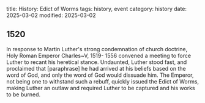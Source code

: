 title: History: Edict of Worms
tags: history, event
category: history
date: 2025-03-02
modified: 2025-03-02


 1520
-
In response to Martin Luther's
 strong condemnation of church doctrine, Holy Roman Emperor
 Charles~V, 1519-
1556
 convened a meeting to force Luther to
 recant his heretical stance. Undaunted, Luther stood fast, and
 proclaimed that [paraphrase] he had arrived at his beliefs based on
 the word of God, and only the word of God would dissuade him. The
 Emperor, not being one to withstand such a rebuff, quickly issued the
 Edict of Worms, making Luther an outlaw and required Luther to be
 captured and his works to be burned.





